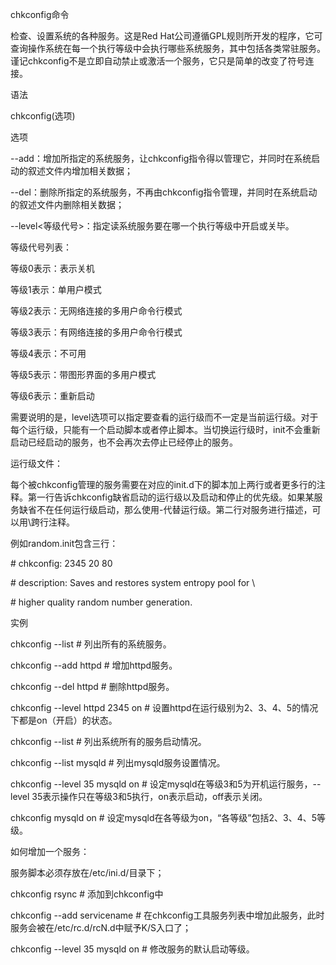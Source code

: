 chkconfig命令

检查、设置系统的各种服务。这是Red
Hat公司遵循GPL规则所开发的程序，它可查询操作系统在每一个执行等级中会执行哪些系统服务，其中包括各类常驻服务。谨记chkconfig不是立即自动禁止或激活一个服务，它只是简单的改变了符号连接。

语法

chkconfig(选项)

选项

\--add：增加所指定的系统服务，让chkconfig指令得以管理它，并同时在系统启动的叙述文件内增加相关数据；

\--del：删除所指定的系统服务，不再由chkconfig指令管理，并同时在系统启动的叙述文件内删除相关数据；

\--level\<等级代号\>：指定读系统服务要在哪一个执行等级中开启或关毕。

等级代号列表：

等级0表示：表示关机

等级1表示：单用户模式

等级2表示：无网络连接的多用户命令行模式

等级3表示：有网络连接的多用户命令行模式

等级4表示：不可用

等级5表示：带图形界面的多用户模式

等级6表示：重新启动

需要说明的是，level选项可以指定要查看的运行级而不一定是当前运行级。对于每个运行级，只能有一个启动脚本或者停止脚本。当切换运行级时，init不会重新启动已经启动的服务，也不会再次去停止已经停止的服务。

运行级文件：

每个被chkconfig管理的服务需要在对应的init.d下的脚本加上两行或者更多行的注释。第一行告诉chkconfig缺省启动的运行级以及启动和停止的优先级。如果某服务缺省不在任何运行级启动，那么使用-代替运行级。第二行对服务进行描述，可以用\\跨行注释。

例如random.init包含三行：

\# chkconfig: 2345 20 80

\# description: Saves and restores system entropy pool for \\

\# higher quality random number generation.

实例

chkconfig --list \# 列出所有的系统服务。

chkconfig --add httpd \# 增加httpd服务。

chkconfig --del httpd \# 删除httpd服务。

chkconfig --level httpd 2345 on \#
设置httpd在运行级别为2、3、4、5的情况下都是on（开启）的状态。

chkconfig --list \# 列出系统所有的服务启动情况。

chkconfig --list mysqld \# 列出mysqld服务设置情况。

chkconfig --level 35 mysqld on \# 设定mysqld在等级3和5为开机运行服务，--level
35表示操作只在等级3和5执行，on表示启动，off表示关闭。

chkconfig mysqld on \# 设定mysqld在各等级为on，“各等级”包括2、3、4、5等级。

如何增加一个服务：

服务脚本必须存放在/etc/ini.d/目录下；

chkconfig rsync \# 添加到chkconfig中

chkconfig --add servicename \#
在chkconfig工具服务列表中增加此服务，此时服务会被在/etc/rc.d/rcN.d中赋予K/S入口了；

chkconfig --level 35 mysqld on \# 修改服务的默认启动等级。
